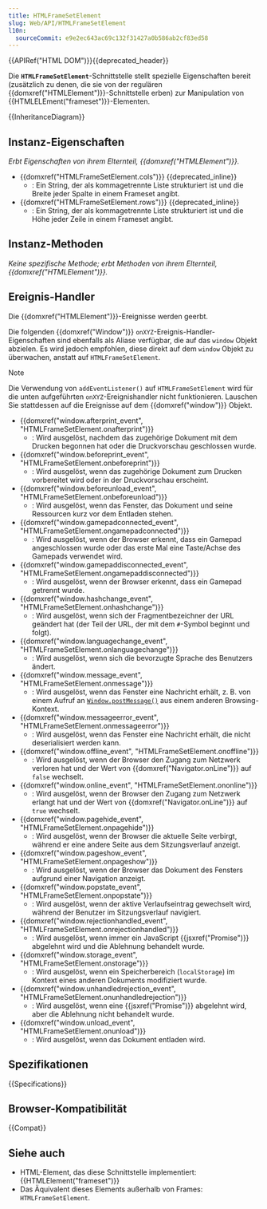 ```yaml
---
title: HTMLFrameSetElement
slug: Web/API/HTMLFrameSetElement
l10n:
  sourceCommit: e9e2ec643ac69c132f31427a0b586ab2cf83ed58
---
```


{{APIRef("HTML DOM")}}{{deprecated_header}}

Die **`HTMLFrameSetElement`**-Schnittstelle stellt spezielle Eigenschaften bereit (zusätzlich zu denen, die sie von der regulären {{domxref("HTMLElement")}}-Schnittstelle erben) zur Manipulation von {{HTMLELEment("frameset")}}-Elementen.

{{InheritanceDiagram}}

## Instanz-Eigenschaften

_Erbt Eigenschaften von ihrem Elternteil, {{domxref("HTMLElement")}}._

- {{domxref("HTMLFrameSetElement.cols")}} {{deprecated_inline}}
  - : Ein String, der als kommagetrennte Liste strukturiert ist und die Breite jeder Spalte in einem Frameset angibt.
- {{domxref("HTMLFrameSetElement.rows")}} {{deprecated_inline}}
  - : Ein String, der als kommagetrennte Liste strukturiert ist und die Höhe jeder Zeile in einem Frameset angibt.

## Instanz-Methoden

_Keine spezifische Methode; erbt Methoden von ihrem Elternteil, {{domxref("HTMLElement")}}._

## Ereignis-Handler

Die {{domxref("HTMLElement")}}-Ereignisse werden geerbt.

Die folgenden {{domxref("Window")}} `onXYZ`-Ereignis-Handler-Eigenschaften sind ebenfalls als Aliase verfügbar, die auf das `window` Objekt abzielen. Es wird jedoch empfohlen, diese direkt auf dem `window` Objekt zu überwachen, anstatt auf `HTMLFrameSetElement`.

> [!NOTE]
> Die Verwendung von `addEventListener()` auf `HTMLFrameSetElement` wird für die unten aufgeführten `onXYZ`-Ereignishandler nicht funktionieren. Lauschen Sie stattdessen auf die Ereignisse auf dem {{domxref("window")}} Objekt.

- {{domxref("window.afterprint_event", "HTMLFrameSetElement.onafterprint")}}
  - : Wird ausgelöst, nachdem das zugehörige Dokument mit dem Drucken begonnen hat oder die Druckvorschau geschlossen wurde.
- {{domxref("window.beforeprint_event", "HTMLFrameSetElement.onbeforeprint")}}
  - : Wird ausgelöst, wenn das zugehörige Dokument zum Drucken vorbereitet wird oder in der Druckvorschau erscheint.
- {{domxref("window.beforeunload_event", "HTMLFrameSetElement.onbeforeunload")}}
  - : Wird ausgelöst, wenn das Fenster, das Dokument und seine Ressourcen kurz vor dem Entladen stehen.
- {{domxref("window.gamepadconnected_event", "HTMLFrameSetElement.ongamepadconnected")}}
  - : Wird ausgelöst, wenn der Browser erkennt, dass ein Gamepad angeschlossen wurde oder das erste Mal eine Taste/Achse des Gamepads verwendet wird.
- {{domxref("window.gamepaddisconnected_event", "HTMLFrameSetElement.ongamepaddisconnected")}}
  - : Wird ausgelöst, wenn der Browser erkennt, dass ein Gamepad getrennt wurde.
- {{domxref("window.hashchange_event", "HTMLFrameSetElement.onhashchange")}}
  - : Wird ausgelöst, wenn sich der Fragmentbezeichner der URL geändert hat (der Teil der URL, der mit dem `#`-Symbol beginnt und folgt).
- {{domxref("window.languagechange_event", "HTMLFrameSetElement.onlanguagechange")}}
  - : Wird ausgelöst, wenn sich die bevorzugte Sprache des Benutzers ändert.
- {{domxref("window.message_event", "HTMLFrameSetElement.onmessage")}}
  - : Wird ausgelöst, wenn das Fenster eine Nachricht erhält, z. B. von einem Aufruf an [`Window.postMessage()`](/de/docs/Web/API/Window/postMessage) aus einem anderen Browsing-Kontext.
- {{domxref("window.messageerror_event", "HTMLFrameSetElement.onmessageerror")}}
  - : Wird ausgelöst, wenn das Fenster eine Nachricht erhält, die nicht deserialisiert werden kann.
- {{domxref("window.offline_event", "HTMLFrameSetElement.onoffline")}}
  - : Wird ausgelöst, wenn der Browser den Zugang zum Netzwerk verloren hat und der Wert von {{domxref("Navigator.onLine")}} auf `false` wechselt.
- {{domxref("window.online_event", "HTMLFrameSetElement.ononline")}}
  - : Wird ausgelöst, wenn der Browser den Zugang zum Netzwerk erlangt hat und der Wert von {{domxref("Navigator.onLine")}} auf `true` wechselt.
- {{domxref("window.pagehide_event", "HTMLFrameSetElement.onpagehide")}}
  - : Wird ausgelöst, wenn der Browser die aktuelle Seite verbirgt, während er eine andere Seite aus dem Sitzungsverlauf anzeigt.
- {{domxref("window.pageshow_event", "HTMLFrameSetElement.onpageshow")}}
  - : Wird ausgelöst, wenn der Browser das Dokument des Fensters aufgrund einer Navigation anzeigt.
- {{domxref("window.popstate_event", "HTMLFrameSetElement.onpopstate")}}
  - : Wird ausgelöst, wenn der aktive Verlaufseintrag gewechselt wird, während der Benutzer im Sitzungsverlauf navigiert.
- {{domxref("window.rejectionhandled_event", "HTMLFrameSetElement.onrejectionhandled")}}
  - : Wird ausgelöst, wenn immer ein JavaScript {{jsxref("Promise")}} abgelehnt wird und die Ablehnung behandelt wurde.
- {{domxref("window.storage_event", "HTMLFrameSetElement.onstorage")}}
  - : Wird ausgelöst, wenn ein Speicherbereich (`localStorage`) im Kontext eines anderen Dokuments modifiziert wurde.
- {{domxref("window.unhandledrejection_event", "HTMLFrameSetElement.onunhandledrejection")}}
  - : Wird ausgelöst, wenn eine {{jsxref("Promise")}} abgelehnt wird, aber die Ablehnung nicht behandelt wurde.
- {{domxref("window.unload_event", "HTMLFrameSetElement.onunload")}}
  - : Wird ausgelöst, wenn das Dokument entladen wird.

## Spezifikationen

{{Specifications}}

## Browser-Kompatibilität

{{Compat}}

## Siehe auch

- HTML-Element, das diese Schnittstelle implementiert: {{HTMLElement("frameset")}}
- Das Äquivalent dieses Elements außerhalb von Frames: `HTMLFrameSetElement`.
